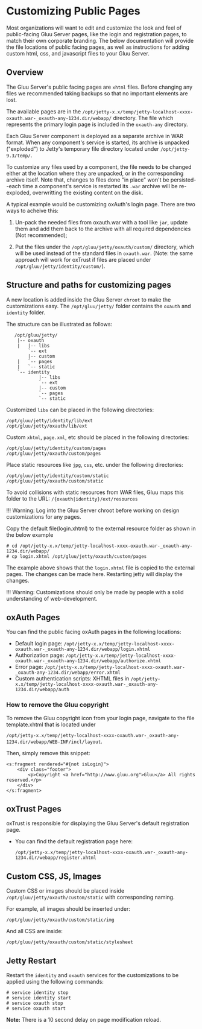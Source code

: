 # Customizing Public Pages

Most organizations will want to edit and customize the look and feel of public-facing Gluu Server pages, 
like the login and registration pages, to match their own corporate branding. 
The below documentation will provide the file locations of public facing pages, 
as well as instructions for adding custom html, css, and javascript files to your Gluu Server. 

## Overview
The Gluu Server's public facing pages are `xhtml` files. Before changing any files we recommended taking backups so that no important elements are lost.

The available pages are in the `/opt/jetty-x.x/temp/jetty-localhost-xxxx-oxauth.war-_oxauth-any-1234.dir/webapp/` directory. The file which represents the primary login page is included in the `oxauth-any` directory.

Each Gluu Server component is deployed as a separate archive in WAR format. When any component's service is started, its archive is unpacked ("exploded") to Jetty's temporary file directory located under `/opt/jetty-9.3/temp/`. 

To customize any files used by a component, the file needs to be changed either at the location where they are unpacked, or in the corresponding archive itself. Note that, changes to files done "in place" won't be persisted--each time a component's service is restarted its `.war` archive will be re-exploded, overwritting the existing content on the disk.

A typical example would be customizing oxAuth's login page. There are two ways to acheive this:

1. Un-pack the needed files from oxauth.war with a tool like `jar`, update them and add them back to the archive with all required dependencies (Not recommended);

2. Put the files under the `/opt/gluu/jetty/oxauth/custom/` directory, which will be used instead of the standard files in `oxauth.war`. (Note: the same approach will work for oxTrust if files are placed under `/opt/gluu/jetty/identity/custom/`).

## Structure and paths for customizing pages 
A new location is added inside the Gluu Server `chroot` to make the customizations easy. 
The `/opt/gluu/jetty/` folder contains the `oxauth` and `identity` folder.

The structure can be illustrated as follows:


```
   /opt/gluu/jetty/
	|-- oxauth
	|   |-- libs
		`--	ext
    	|-- custom
	|	`-- pages
	|	`-- static
	`-- identity
    		|-- libs
			`--	ext
    		|-- custom
			`-- pages
			`-- static
```

Customized `libs` can be placed in the following directories:

`/opt/gluu/jetty/identity/lib/ext`    
`/opt/gluu/jetty/oxauth/lib/ext`     

Custom `xhtml`, `page.xml`, etc should be placed in the following directories: 

`/opt/gluu/jetty/identity/custom/pages`    
`/opt/gluu/jetty/oxauth/custom/pages`    

Place static resources like `jpg`, `css`, etc. under the following directories:

`/opt/gluu/jetty/identity/custom/static`      
`/opt/gluu/jetty/oxauth/custom/static`       

To avoid collisions with static resources from WAR files, Gluu maps 
this folder to the URL: `/{oxauth|identity}/ext/resources`     

!!! Warning:
        Log into the Gluu Server chroot before working on design customizations for any pages.

Copy the default file(login.xhtml) to the external resource folder as shown in the below example

```
# cd /opt/jetty-x.x/temp/jetty-localhost-xxxx-oxauth.war-_oxauth-any-1234.dir/webapp/    
# cp login.xhtml /opt/gluu/jetty/oxauth/custom/pages     
```

The example above shows that the `login.xhtml` file is copied to the external pages. The changes can be made here. 
Restarting jetty will display the changes. 

!!! Warning: 
    Customizations should only be made by people with a solid understanding of web-development.


## oxAuth Pages
You can find the public facing oxAuth pages in the following locations: 

- Default login page:
    `/opt/jetty-x.x/temp/jetty-localhost-xxxx-oxauth.war-_oxauth-any-1234.dir/webapp/login.xhtml`
- Authorization page:
    `/opt/jetty-x.x/temp/jetty-localhost-xxxx-oxauth.war-_oxauth-any-1234.dir/webapp/authorize.xhtml`
- Error page:
    `/opt/jetty-x.x/temp/jetty-localhost-xxxx-oxauth.war-_oxauth-any-1234.dir/webapp/error.xhtml`
- Custom authentication scripts: XHTML files in
    `/opt/jetty-x.x/temp/jetty-localhost-xxxx-oxauth.war-_oxauth-any-1234.dir/webapp/auth`

### How to remove the Gluu copyright 
To remove the Gluu copyright icon from your login page, navigate to the file template.xhtml that is located under
 
`/opt/jetty-x.x/temp/jetty-localhost-xxxx-oxauth.war-_oxauth-any-1234.dir/webapp/WEB-INF/incl/layout`.     

Then, simply remove this snippet:

```
<s:fragment rendered="#{not isLogin}">
    <div class="footer">
        <p>Copyright <a href="http://www.gluu.org">Gluu</a> All rights reserved.</p>
    </div>
</s:fragment>
```

## oxTrust Pages
oxTrust is responsible for displaying the Gluu Server's default registration page. 

- You can find the default registration page here:

    `/opt/jetty-x.x/temp/jetty-localhost-xxxx-oxauth.war-_oxauth-any-1234.dir/webapp/register.xhtml`

## Custom CSS, JS, Images

Custom CSS or images should be placed inside `/opt/gluu/jetty/oxauth/custom/static` with corresponding naming. 

For example, all images should be inserted under: 

`/opt/gluu/jetty/oxauth/custom/static/img` 

And all CSS are inside:

`/opt/gluu/jetty/oxauth/custom/static/stylesheet`

## Jetty Restart 

Restart the `identity` and `oxauth` services for the customizations to be applied using the following commands:

```
# service identity stop
# service identity start
# service oxauth stop
# service oxauth start
```

**Note:** There is a 10 second delay on page modification reload.

